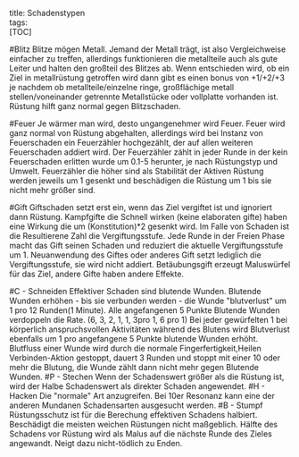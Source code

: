 title: Schadenstypen  
tags:   
[TOC]#BlitzBlitze mögen Metall. Jemand der Metall trägt, ist also Vergleichweise einfacher zu treffen, allerdings funktionieren die metallteile auch als gute Leiter und halten den großteil des Blitzes ab. Wenn entschieden wird, ob ein Ziel in metallrüstung getroffen wird dann gibt es einen bonus von +1/+2/+3 je nachdem ob metallteile/einzelne ringe, großflächige metall stellen/voneinander getrennte Metallstücke oder vollplatte vorhanden ist. Rüstung hilft ganz normal gegen Blitzschaden.#FeuerJe wärmer man wird, desto ungangenehmer wird Feuer.Feuer wird ganz normal von Rüstung abgehalten, allerdings wird bei Instanz von Feuerschaden ein Feuerzähler hochgezählt, der auf allen weiteren Feuerschaden addiert wird. Der Feuerzähler zählt in jeder Runde in der kein Feuerschaden erlitten wurde um 0.1-5 herunter, je nach Rüstungstyp und Umwelt. Feuerzähler die höher sind als Stabilität der Aktiven Rüstung werden jeweils um 1 gesenkt und beschädigen die Rüstung um 1 bis sie nicht mehr größer sind.#GiftGiftschaden setzt erst ein, wenn das Ziel vergiftet ist und ignoriert dann Rüstung. Kampfgifte die Schnell wirken (keine elaboraten gifte)haben eine Wirkung die um (Konstitution)*2 gesenkt wird. Im Falle von Schaden ist die Resultierene Zahl die Vergiftungsstufe. Jede Runde in der Freien Phase macht das Gift seinen Schaden und reduziert die aktuelle Vergiftungsstufe um 1. Neuanwendung des Giftes oder anderes Gift setzt lediglich die Vergiftungsstufe, sie wird nicht addiert. Betäubungsgift erzeugt Maluswürfel für das Ziel, andere Gifte haben andere Effekte.#C - SchneidenEffektiver Schaden sind blutende Wunden.Blutende Wunden erhöhen - bis sie verbunden werden - die Wunde "blutverlust" um 1 pro 12 Runden(1 Minute). Alle angefangenen 5 Punkte Blutende Wunden verdoppeln die Rate. (6, 3, 2, 1, 1, 3pro 1, 6 pro 1)Bei jeder gewürfelten 1 bei körperlich anspruchsvollen Aktivitäten während des Blutens wird Blutverlust ebenfalls um 1 pro angefangene 5 Punkte blutende Wunden erhöht.Blutfluss einer Wunde wird durch die normale Fingerfertigkeit,Heilen Verbinden-Aktion gestoppt, dauert 3 Runden  und stoppt mit einer 10 oder mehr die Blutung, die Wunde zählt dann nicht mehr gegen Blutende Wunden. #P - StechenWenn der Schadenswert größer als die Rüstung ist, wird der Halbe Schadenswert als direkter Schaden angewendet. #H - HackenDie "normale" Art anzugreifen. Bei 10er Resonanz kann eine der anderen Mundanen Schadensarten ausgesucht werden.#B - StumpfRüstungsschutz ist für die Berechung effektiven Schadens halbiert.  Beschädigt die meisten weichen Rüstungen nicht maßgeblich. Hälfte des Schadens vor Rüstung wird als Malus auf die nächste Runde des Zieles angewandt.Neigt dazu nicht-tödlich zu Enden.